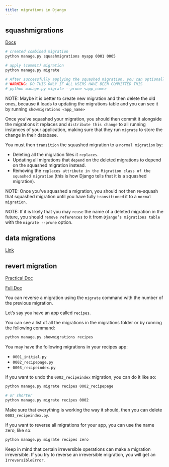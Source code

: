 ```yaml
---
title: migrations in Django
---
```


## squashmigrations

[Docs](https://docs.djangoproject.com/en/5.0/topics/migrations/#migration-squashing)

```bash
# created combined migration
python manage.py squashmigrations myapp 0001 0005

# apply (commit) migration
python manage.py migrate

# After successfully applying the squashed migration, you can optionally remove the old migration files that were squashed.
# WARNING: DO THIS ONLY IF ALL USERS HAVE BEEN COMMITTED THIS
# python manage.py migrate --prune <app_name>
```

NOTE: Maybe it is better to create new migration and then delete the old ones, because it leads to updating the migrations table and you can see it by running `showmigrations <app_name>`

Once you’ve squashed your migration, you should then commit it alongside the migrations it replaces and `distribute this change` to all running instances of your application, making sure that they run `migrate` to store the change in their database.

You must then `transition` the squashed migration to a `normal migration` by:

- Deleting all the migration files it `replaces`.
- Updating all migrations that `depend` on the deleted migrations to depend on the squashed migration instead.
- Removing the `replaces attribute in the Migration class of the squashed migration` (this is how Django tells that it is a squashed migration).

NOTE: Once you’ve squashed a migration, you should not then re-squash that squashed migration until you have fully `transitioned` it to a `normal migration`.

NOTE: If it is likely that you may `reuse` the name of a deleted migration in the future, you should `remove references` to it from `Django’s migrations table` with the `migrate --prune` option.

## data migrations

[Link](https://docs.djangoproject.com/en/5.1/topics/migrations/#data-migrations)

## revert migration

[Practical Doc](https://sentry.io/answers/django-revert-last-migration/)

[Full Doc](https://docs.djangoproject.com/fr/5.1/topics/migrations/#reversing-migrations)

You can reverse a migration using the `migrate` command with the number of the previous migration.

Let’s say you have an app called `recipes`.

You can see a list of all the migrations in the migrations folder or by running the following command:

```bash
python manage.py showmigrations recipes
```

You may have the following migrations in your recipes app:

- `0001_initial.py`
- `0002_recipepage.py`
- `0003_recipeindex.py`

If you want to undo the `0003_recipeindex` migration, you can do it like so:

```bash
python manage.py migrate recipes 0002_recipepage

# or shorter
python manage.py migrate recipes 0002
```

Make sure that everything is working the way it should, then you can delete `0003_recipeindex.py`.

If you want to reverse all migrations for your app, you can use the name zero, like so:

```bash
python manage.py migrate recipes zero
```

Keep in mind that certain irreversible operations can make a migration irreversible. If you try to reverse an irreversible migration, you will get an `IrreversibleError`.
